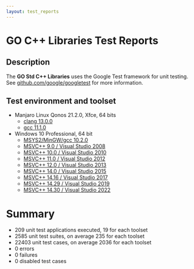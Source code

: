 ```yaml
---
layout: test_reports
---
```


# GO C++ Libraries Test Reports

## Description

The **GO Std C++ Libraries** uses the Google Test framework for unit testing.
See [github.com/google/googletest](https://github.com/google/googletest) for
more information.

## Test environment and toolset

* Manjaro Linux Qonos 21.2.0, Xfce, 64 bits
  * [clang 13.0.0](./linux_clang/unit_tests.html)
  * [gcc 11.1.0](./linux_gcc/unit_tests.html)
* Windows 10 Professional, 64 bit
  * [MSYS2/MinGW/gcc 10.2.0](./windows_gcc/unit_tests.html)
  * [MSVC++ 9.0 / Visual Studio 2008](./windows_msvc90/unit_tests.html)
  * [MSVC++ 10.0 / Visual Studio 2010](./windows_msvc100/unit_tests.html)
  * [MSVC++ 11.0 / Visual Studio 2012](./windows_msvc110/unit_tests.html)
  * [MSVC++ 12.0 / Visual Studio 2013](./windows_msvc120/unit_tests.html)
  * [MSVC++ 14.0 / Visual Studio 2015](./windows_msvc140/unit_tests.html)
  * [MSVC++ 14.16 / Visual Studio 2017](./windows_msvc141/unit_tests.html)
  * [MSVC++ 14.29 / Visual Studio 2019](./windows_msvc142/unit_tests.html)
  * [MSVC++ 14.30 / Visual Studio 2022](./windows_msvc143/unit_tests.html)

# Summary

* 209 unit test applications executed, 19 for each toolset
* 2585 unit test suites, on average 235 for each toolset
* 22403 unit test cases, on average 2036 for each toolset
* 0 errors
* 0 failures
* 0 disabled test cases
